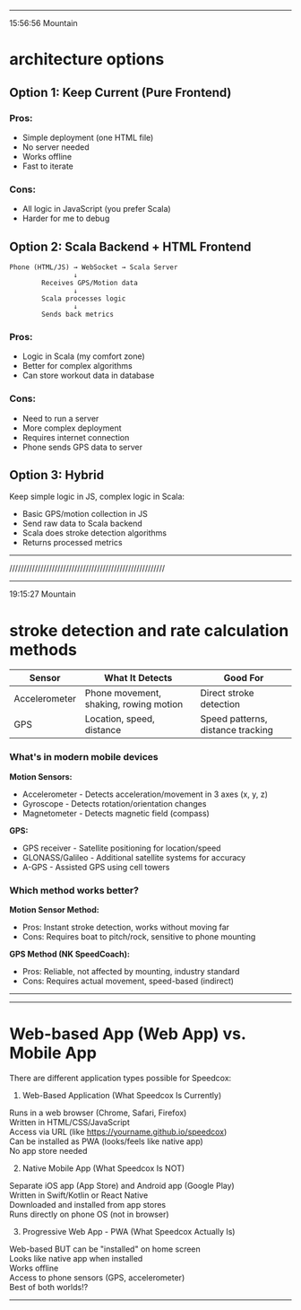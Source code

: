
---
15:56:56 Mountain

# architecture options

## Option 1: Keep Current (Pure Frontend)

### Pros:

- Simple deployment (one HTML file)
- No server needed
- Works offline
- Fast to iterate

### Cons:

- All logic in JavaScript (you prefer Scala)
- Harder for me to debug

## Option 2: Scala Backend + HTML Frontend

```
Phone (HTML/JS) → WebSocket → Scala Server
                ↓
        Receives GPS/Motion data
                ↓
        Scala processes logic
                ↓
        Sends back metrics
```

### Pros:

- Logic in Scala (my comfort zone)
- Better for complex algorithms
- Can store workout data in database

### Cons:

- Need to run a server
- More complex deployment
- Requires internet connection
- Phone sends GPS data to server


## Option 3: Hybrid
Keep simple logic in JS, complex logic in Scala:

- Basic GPS/motion collection in JS
- Send raw data to Scala backend
- Scala does stroke detection algorithms
- Returns processed metrics
---

///////////////////////////////////////////////////////

---
19:15:27 Mountain

# stroke detection and rate calculation methods

| Sensor | What It Detects | Good For| 
|--------|-----------------|---------|
|Accelerometer | Phone movement, shaking, rowing motion| Direct stroke detection|
|GPS | Location, speed, distance | Speed patterns, distance tracking

### What's in modern mobile devices

**Motion Sensors:**

- Accelerometer - Detects acceleration/movement in 3 axes (x, y, z)
- Gyroscope - Detects rotation/orientation changes
- Magnetometer - Detects magnetic field (compass)

**GPS:**

- GPS receiver - Satellite positioning for location/speed
- GLONASS/Galileo - Additional satellite systems for accuracy
- A-GPS - Assisted GPS using cell towers

### Which method works better?

**Motion Sensor Method:**

- Pros: Instant stroke detection, works without moving far
- Cons: Requires boat to pitch/rock, sensitive to phone mounting

**GPS Method (NK SpeedCoach):**

- Pros: Reliable, not affected by mounting, industry standard
- Cons: Requires actual movement, speed-based (indirect)
---


---
# Web-based App (Web App) vs. Mobile App

There are different application types possible for Speedcox:

1. Web-Based Application (What Speedcox Is Currently)

Runs in a web browser (Chrome, Safari, Firefox)   
Written in HTML/CSS/JavaScript  
Access via URL (like https://yourname.github.io/speedcox)  
Can be installed as PWA (looks/feels like native app)  
No app store needed  

2. Native Mobile App (What Speedcox Is NOT)

Separate iOS app (App Store) and Android app (Google Play)  
Written in Swift/Kotlin or React Native  
Downloaded and installed from app stores  
Runs directly on phone OS (not in browser)


3. Progressive Web App - PWA (What Speedcox Actually Is)

Web-based BUT can be "installed" on home screen  
Looks like native app when installed  
Works offline  
Access to phone sensors (GPS, accelerometer)  
Best of both worlds!?  


---
